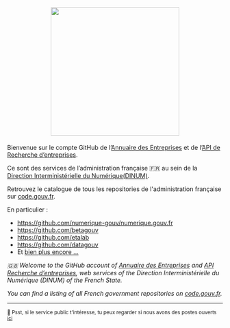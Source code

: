 

<h1 align="center">
  <img src="https://github.com/annuaire-entreprises-data-gouv-fr/.github/assets/8900205/b1fb5c11-8199-451c-a0ac-808c9bfa97cd" width="300px" />
</h1>

Bienvenue sur le compte GitHub de l’[Annuaire des Entreprises](https://annuaire-entreprises.data.gouv.fr/) et de l’[API de Recherche d’entreprises](https://api.gouv.fr/les-api/api-recherche-entreprises). 

Ce sont des services de l’administration française 🇫🇷 au sein de la [Direction Interministérielle du Numérique(DINUM)](https://www.numerique.gouv.fr/).

Retrouvez le catalogue de tous les repositories de l'administration française sur [code.gouv.fr](https://code.gouv.fr/public/#/groups).

En particulier :
- https://github.com/numerique-gouv/numerique.gouv.fr
- https://github.com/betagouv
- https://github.com/etalab
- https://github.com/datagouv
- Et [bien plus encore ...](https://code.gouv.fr/public/#/groups)

*🇬🇧 Welcome to the GitHub account of [Annuaire des Entreprises](https://annuaire-entreprises.data.gouv.fr/) and [API Recherche d’entreprises](https://api.gouv.fr/les-api/api-recherche-entreprises), web services of the Direction Interministérielle du Numérique (DINUM) of the French State.*

*You can find a listing of all French government repositories on [code.gouv.fr](https://code.gouv.fr/public/#/groups).*

---

<sub>🤫 Psst, si le service public t'intéresse, tu peux regarder si nous avons des postes ouverts [ici](https://www.welcometothejungle.com/cs/companies/communaute-beta-gouv/jobs)</sub>

<!--
Made with <3 in 🇫🇷
-->
